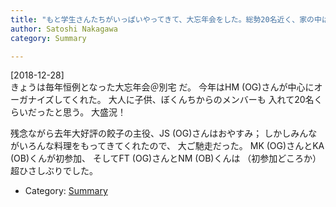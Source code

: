 ```yaml
---
title: "もと学生さんたちがいっぱいやってきて、大忘年会をした。総勢20名近く、家の中はとってもあったかかった"
author: Satoshi Nakagawa
category: Summary

---
```


[2018-12-28]  
 きょうは毎年恒例となった大忘年会＠別宅 だ。
今年はHM (OG)さんが中心にオーガナイズしてくれた。
大人に子供、ぼくんちからのメンバーも
入れて20名くらいだったと思う。
大盛況！

<!--more-->

 残念ながら去年大好評の餃子の主役、JS (OG)さんはおやすみ；
しかしみんながいろんな料理をもってきてくれたので、
大ご馳走だった。
MK (OG)さんとKA (OB)くんが初参加、
そしてFT (OG)さんとNM (OB)くんは
（初参加どころか）超ひさしぶりでした。

- Category: [Summary](/categories.html#Summary)

